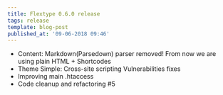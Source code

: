 ```yaml
---
title: Flextype 0.6.0 release
tags: release
template: blog-post
published_at: '09-06-2018 09:46'
---
```


* Content: Markdown(Parsedown) parser removed! From now we are using plain HTML + Shortcodes
* Theme Simple: Cross-site scripting Vulnerabilities fixes
* Improving main .htaccess
* Code cleanup and refactoring #5
